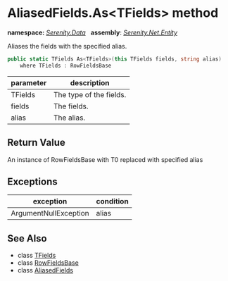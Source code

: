 # AliasedFields.As&lt;TFields&gt; method
**namespace:** *[Serenity.Data](../../README.md#serenity.data-namespace)*   **assembly**: *[Serenity.Net.Entity](../../README.md)*

Aliases the fields with the specified alias.

```csharp
public static TFields As<TFields>(this TFields fields, string alias)
    where TFields : RowFieldsBase
```

| parameter | description |
| --- | --- |
| TFields | The type of the fields. |
| fields | The fields. |
| alias | The alias. |

## Return Value

An instance of RowFieldsBase with T0 replaced with specified alias

## Exceptions

| exception | condition |
| --- | --- |
| ArgumentNullException | alias |

## See Also

* class [TFields](../Serenity.Net.Entity/../AliasedFields.TFields.md)
* class [RowFieldsBase](../RowFieldsBase.md)
* class [AliasedFields](../AliasedFields.md)